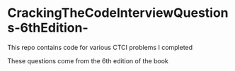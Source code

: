 # CrackingTheCodeInterviewQuestions-6thEdition-
This repo contains code for various CTCI problems I completed

These questions come from the 6th edition of the book

